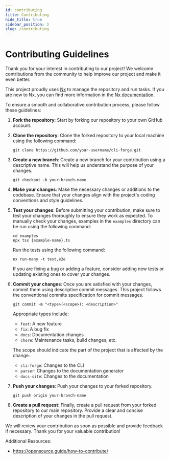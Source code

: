 ```yaml
---
id: contributing
title: Contributing
hide_title: true
sidebar_position: 3
slug: /contributing
---
```

# Contributing Guidelines

Thank you for your interest in contributing to our project! We welcome contributions from the community to help improve our project and make it even better.

This project proudly uses [Nx](https://nx.dev) to manage the repository and run tasks. If you are new to Nx, you can find more information in the [Nx documentation](https://nx.dev).

To ensure a smooth and collaborative contribution process, please follow these guidelines:

1. **Fork the repository**: Start by forking our repository to your own GitHub account.

2. **Clone the repository**: Clone the forked repository to your local machine using the following command:

   ```shell
   git clone https://github.com/your-username/cli-forge.git
   ```

3. **Create a new branch**: Create a new branch for your contribution using a descriptive name. This will help us understand the purpose of your changes.

   ```shell
   git checkout -b your-branch-name
   ```

4. **Make your changes**: Make the necessary changes or additions to the codebase. Ensure that your changes align with the project's coding conventions and style guidelines.

5. **Test your changes**: Before submitting your contribution, make sure to test your changes thoroughly to ensure they work as expected.
   To manually check your changes, examples in the `examples` directory can be run using the following command:

   ```shell
   cd examples
   npx tsx {example-name}.ts
   ```

   Run the tests using the following command:

   ```shell
   nx run-many -t test,e2e
   ```

   If you are fixing a bug or adding a feature, consider adding new tests or updating existing ones to cover your changes.

6. **Commit your changes**: Once you are satisfied with your changes, commit them using descriptive commit messages. This project follows the conventional commits specification for commit messages.

   ```shell
   git commit -m "<type>(<scope>): <description>"
   ```

   Appropriate types include:

   - `feat`: A new feature
   - `fix`: A bug fix
   - `docs`: Documentation changes
   - `chore`: Maintenance tasks, build changes, etc.

   The scope should indicate the part of the project that is affected by the change.

   - `cli-forge`: Changes to the CLI
   - `parser`: Changes to the documentation generator
   - `docs-site`: Changes to the documentation

7. **Push your changes**: Push your changes to your forked repository.

   ```shell
   git push origin your-branch-name
   ```

8. **Create a pull request**: Finally, create a pull request from your forked repository to our main repository. Provide a clear and concise description of your changes in the pull request.

We will review your contribution as soon as possible and provide feedback if necessary. Thank you for your valuable contribution!

Additional Resources:

- https://opensource.guide/how-to-contribute/
